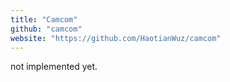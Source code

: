 ```yaml
---
title: "Camcom"
github: "camcom"
website: "https://github.com/HaotianWuz/camcom"
---
```


not implemented yet.
